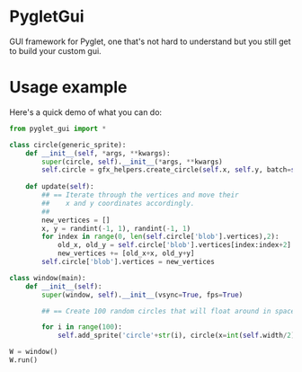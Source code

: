 PygletGui
=========

GUI framework for Pyglet, one that's not hard to understand but you still get to build your custom gui.

Usage example
=============

Here's a quick demo of what you can do:

```Python
from pyglet_gui import *

class circle(generic_sprite):
	def __init__(self, *args, **kwargs):
		super(circle, self).__init__(*args, **kwargs)
		self.circle = gfx_helpers.create_circle(self.x, self.y, batch=self.batch)
		
	def update(self):
		## == Iterate through the vertices and move their
		##    x and y coordinates accordingly.
		##
		new_vertices = []
		x, y = randint(-1, 1), randint(-1, 1)
		for index in range(0, len(self.circle['blob'].vertices),2):
			old_x, old_y = self.circle['blob'].vertices[index:index+2]
			new_vertices += [old_x+x, old_y+y]
		self.circle['blob'].vertices = new_vertices

class window(main):
	def __init__(self):
		super(window, self).__init__(vsync=True, fps=True)

		## == Create 100 random circles that will float around in space.

		for i in range(100):
			self.add_sprite('circle'+str(i), circle(x=int(self.width/2), y=int(self.height/2), alpha=0))

W = window()
W.run()
```
